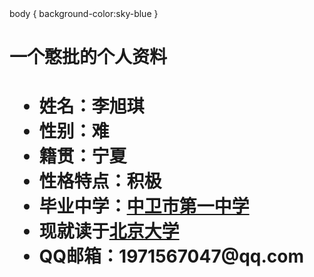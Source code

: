 <!DOCTYPE html>
<html lang="zh-cn">
  <head>
    <meta charset="utf-8"/>
    <title>大哥私人网站</title>
    </head>
  body
{
background-color:sky-blue
}
  <body>
    <h1>一个憨批的个人资料<h1>
    <ul>
      <li>姓名：李旭琪
      <li>性别：难
      <li>籍贯：宁夏
      <li>性格特点：积极
      <li>毕业中学：<a href="https://yun.nxeduyun.com/index.php?r=space/school/portal/index&sid=a8bc636b314a4d659ed2f182ab288537">中卫市第一中学</a>
      <li>现就读于<a href="https://news.pku.edu.cn/xwzh/acd51eb3b0984bc29d02df98de26b1ae.htm">北京大学</a>	
      <li>QQ邮箱：1971567047@qq.com
      
